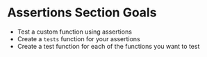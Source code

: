 # Assertions Section Goals
- Test a custom function using assertions
- Create a `tests` function for your assertions
- Create a test function for each of the functions you want to test
